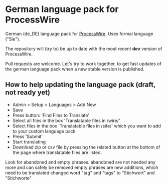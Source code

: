 # German language pack for ProcessWire

German (de_DE) language pack for [ProcessWire](http://processwire.com). Uses formal language ("Sie").

The repository will (try to) be up to date with the most recent **dev** version of ProcessWire.

Pull requests are welcome. Let's try to work together, to get fast updates of the german language pack when a new stable version is published.

## How to help updating the language pack (draft, not ready yet)

* Admin > Setup > Languages > Add New
* Save
* Press button: 'Find Files to Translate'
* Select all files in the box 'Translatable files in /wire/'
* Select files in the box 'Translatable files in /site/' which you want to add to your custom language pack
* Press 'Submit'
* Start translating
* Download zip or csv file by pressing the related button at the bottom of the page where translatable files are listed.

Look for abandoned and empty phrases.
abandoned are not needed any more and can safely be removed
empty phrases are new additions, which need to be translated
changed word "tag" and "tags" to "Stichwort" and "Stichworte"